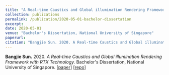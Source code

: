 ```yaml
---
title: "A Real-time Caustics and Global illumination Rendering Framework with RTX Technology"
collection: publications
permalink: /publication/2020-05-01-bachelor-dissertation
excerpt: 
date: 2020-05-01
venue: "Bachelor's Dissertation, National University of Singapore"
paperurl: 
citation: "Bangjie Sun. 2020. A Real-time Caustics and Global illumination Rendering Framework with RTX Technology. Bachelor's Dissertation, National University of Singapore."
---
```

**Bangjie Sun.** 2020. *A Real-time Caustics and Global illumination Rendering Framework with RTX Technology.* Bachelor's Dissertation, National University of Singapore. \[[paper](https://sunbangjie.github.io/files/FYP.pdf)\] \[[repo](https://github.com/SunBangjie/FYP-BidirectionalPathTracer)\]